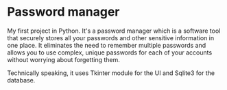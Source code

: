 # Password manager
My first project in Python. It's a password manager which is a software tool that securely stores all your passwords and other sensitive information in one place. It eliminates the need to remember multiple passwords and allows you to use complex, unique passwords for each of your accounts without worrying about forgetting them.

Technically speaking, it uses Tkinter module for the UI and Sqlite3 for the database.
